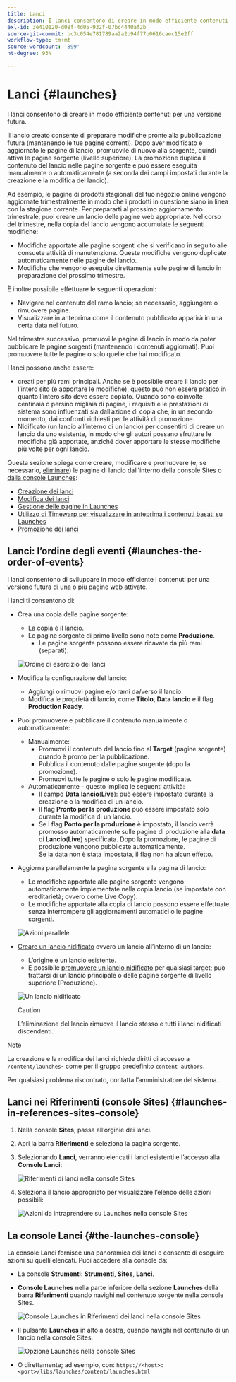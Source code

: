 ```yaml
---
title: Lanci
description: I lanci consentono di creare in modo efficiente contenuti da pubblicare in futuro. Consentono di apportare modifiche pronte per la pubblicazione futura, mantenendo le pagine correnti
exl-id: 3e410120-d08f-4d05-932f-07bc4440af2b
source-git-commit: bc3c054e781789aa2a2b94f77b0616caec15e2ff
workflow-type: tm+mt
source-wordcount: '899'
ht-degree: 93%

---
```


# Lanci {#launches}

I lanci consentono di creare in modo efficiente contenuti per una versione futura.

Il lancio creato consente di preparare modifiche pronte alla pubblicazione futura (mantenendo le tue pagine correnti). Dopo aver modificato e aggiornato le pagine di lancio, promuovile di nuovo alla sorgente, quindi attiva le pagine sorgente (livello superiore). La promozione duplica il contenuto del lancio nelle pagine sorgente e può essere eseguita manualmente o automaticamente (a seconda dei campi impostati durante la creazione e la modifica del lancio).

Ad esempio, le pagine di prodotti stagionali del tuo negozio online vengono aggiornate trimestralmente in modo che i prodotti in questione siano in linea con la stagione corrente. Per prepararti al prossimo aggiornamento trimestrale, puoi creare un lancio delle pagine web appropriate. Nel corso del trimestre, nella copia del lancio vengono accumulate le seguenti modifiche:

* Modifiche apportate alle pagine sorgenti che si verificano in seguito alle consuete attività di manutenzione. Queste modifiche vengono duplicate automaticamente nelle pagine del lancio.
* Modifiche che vengono eseguite direttamente sulle pagine di lancio in preparazione del prossimo trimestre.

È inoltre possibile effettuare le seguenti operazioni:

* Navigare nel contenuto del ramo lancio; se necessario, aggiungere o rimuovere pagine.
* Visualizzare in anteprima come il contenuto pubblicato apparirà in una certa data nel futuro.

Nel trimestre successivo, promuovi le pagine di lancio in modo da poter pubblicare le pagine sorgenti (mantenendo i contenuti aggiornati). Puoi promuovere tutte le pagine o solo quelle che hai modificato.

I lanci possono anche essere:

* creati per più rami principali. Anche se è possibile creare il lancio per l’intero sito (e apportare le modifiche), questo può non essere pratico in quanto l’intero sito deve essere copiato. Quando sono coinvolte centinaia o persino migliaia di pagine, i requisiti e le prestazioni di sistema sono influenzati sia dall’azione di copia che, in un secondo momento, dai confronti richiesti per le attività di promozione.
* Nidificato (un lancio all’interno di un lancio) per consentirti di creare un lancio da uno esistente, in modo che gli autori possano sfruttare le modifiche già apportate, anziché dover apportare le stesse modifiche più volte per ogni lancio.

Questa sezione spiega come creare, modificare e promuovere (e, se necessario, [eliminare](/help/sites-cloud/authoring/launches/creating.md#deleting-a-launch)) le pagine di lancio dall&#39;interno della console Sites o [dalla console Launches](#the-launches-console):

* [Creazione dei lanci](/help/sites-cloud/authoring/launches/creating.md)
* [Modifica dei lanci](/help/sites-cloud/authoring/launches/editing.md)
* [Gestione delle pagine in Launches](/help/sites-cloud/authoring/launches/managing-pages.md)
* [Utilizzo di Timewarp per visualizzare in anteprima i contenuti basati su Launches](/help/sites-cloud/authoring/launches/preview.md)
* [Promozione dei lanci](/help/sites-cloud/authoring/launches/promoting.md)

## Lanci: l’ordine degli eventi {#launches-the-order-of-events}

I lanci consentono di sviluppare in modo efficiente i contenuti per una versione futura di una o più pagine web attivate.

I lanci ti consentono di:

* Crea una copia delle pagine sorgente:
   * La copia è il lancio.
   * Le pagine sorgente di primo livello sono note come **Produzione**.
      * Le pagine sorgente possono essere ricavate da più rami (separati).

  ![Ordine di esercizio dei lanci](/help/sites-cloud/authoring/assets/launches-order.png)

* Modifica la configurazione del lancio:
   * Aggiungi o rimuovi pagine e/o rami da/verso il lancio.
   * Modifica le proprietà di lancio, come **Titolo**, **Data lancio** e il flag **Production Ready**.
* Puoi promuovere e pubblicare il contenuto manualmente o automaticamente:
   * Manualmente:
      * Promuovi il contenuto del lancio fino al **Target** (pagine sorgente) quando è pronto per la pubblicazione.
      * Pubblica il contenuto dalle pagine sorgente (dopo la promozione).
      * Promuovi tutte le pagine o solo le pagine modificate.
   * Automaticamente - questo implica le seguenti attività:
      * Il campo **Data** **lancio**(**Live**): può essere impostato durante la creazione o la modifica di un lancio.
      * Il flag **Pronto per la produzione** può essere impostato solo durante la modifica di un lancio.
      * Se l flag **Ponto per la produzione** è impostato, il lancio verrà promosso automaticamente sulle pagine di produzione alla **data** di **Lancio**(**Live**) specificata. Dopo la promozione, le pagine di produzione vengono pubblicate automaticamente.\
        Se la data non è stata impostata, il flag non ha alcun effetto.
* Aggiorna parallelamente la pagina sorgente e la pagina di lancio:
   * Le modifiche apportate alle pagine sorgente vengono automaticamente implementate nella copia lancio (se impostate con ereditarietà; ovvero come Live Copy).
   * Le modifiche apportate alla copia di lancio possono essere effettuate senza interrompere gli aggiornamenti automatici o le pagine sorgenti.

  ![Azioni parallele](/help/sites-cloud/authoring/assets/launches-parallel.png)

* [Creare un lancio nidificato](/help/sites-cloud/authoring/launches/creating.md#creating-a-nested-launch) ovvero un lancio all’interno di un lancio:
   * L’origine è un lancio esistente.
   * È possibile [promuovere un lancio nidificato](/help/sites-cloud/authoring/launches/promoting.md#promoting-a-nested-launch) per qualsiasi target; può trattarsi di un lancio principale o delle pagine sorgente di livello superiore (Produzione).

  ![Un lancio nidificato](/help/sites-cloud/authoring/assets/launches-nested.png)

  >[!CAUTION]
  >
  >L’eliminazione del lancio rimuove il lancio stesso e tutti i lanci nidificati discendenti.

>[!NOTE]
>
>La creazione e la modifica dei lanci richiede diritti di accesso a `/content/launches`- come per il gruppo predefinito `content-authors`.
>
>Per qualsiasi problema riscontrato, contatta l’amministratore del sistema.

## Lanci nei Riferimenti (console Sites) {#launches-in-references-sites-console}

1. Nella console **Sites**, passa all’orginie dei lanci.
1. Apri la barra **Riferimenti** e seleziona la pagina sorgente.
1. Selezionando **Lanci**, verranno elencati i lanci esistenti e l’accesso alla **Console Lanci**:

   ![Riferimenti di lanci nella console Sites](/help/sites-cloud/authoring/assets/launches-references.png)

1. Seleziona il lancio appropriato per visualizzare l’elenco delle azioni possibili:

   ![Azioni da intraprendere su Launches nella console Sites](/help/sites-cloud/authoring/assets/launches-references-actions.png)

## La console Lanci {#the-launches-console}

La console Lanci fornisce una panoramica dei lanci e consente di eseguire azioni su quelli elencati. Puoi accedere alla console da:

* La console **Strumenti**: **Strumenti**, **Sites**, **Lanci**.

* **Console Launches** nella parte inferiore della sezione **Launches** della barra **Riferimenti** quando navighi nel contenuto sorgente nella console Sites.

  ![Console Launches in Riferimenti dei lanci nella console Sites](/help/sites-cloud/authoring/assets/launches-references.png)

* Il pulsante **Launches** in alto a destra, quando navighi nel contenuto di un lancio nella console Sites:

  ![Opzione Launches nella console Sites](/help/sites-cloud/authoring/assets/launches-console-navigate-launch-content.png)

* O direttamente; ad esempio, con:
  `https://<host>:<port>/libs/launches/content/launches.html`
